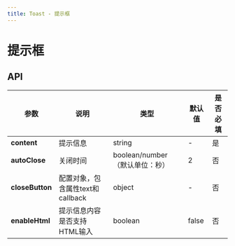 ```yaml
---
title: Toast - 提示框
---
```

# 提示框


<ClientOnly>
<template>
<Container title="自动关闭">
    <template #list>
        <mi-button @click="showToast">点我出现</mi-button>
    </template>
<template #code>

  ```vue
<template>
  <mi-button @click="showToast">点我出现</mi-button>
</template>
<script>
  import Vue from 'vue';
  import Button from '../../src/components/button/Button.vue';
  import plugin from '../../src/plugin.js';
  import Toast from '../../src/components/toast/Toast.vue';
  Vue.use(plugin);
  export default {
    components: {
    'mi-button':Button,
    Toast
    },
    methods: {
      showToast(){
        this.$toast({
          content: 'hi 我是提示框',
        });
      }
    },
  };
</script>
  ```
</template>
</Container>
</template>

<template>
<Container title="自动关闭时间">
    <template #list>
        <mi-button @click="$toast({content: 'hi 我是提示框',
                                   autoClose: 1})">点我出现</mi-button>
    </template>
<template #code>

  ```vue
<template>
  <mi-button @click="showToast">点我出现</mi-button>
</template>
<script>
  import Vue from 'vue';
  import Button from '../../src/components/button/Button.vue';
  import plugin from '../../src/plugin.js';
  import Toast from '../../src/components/toast/Toast.vue';
  Vue.use(plugin);
  export default {
    components: {
    'mi-button':Button,
    Toast
    },
    methods: {
      showToast(){
        this.$toast({
          content: 'hi 我是提示框',
          autoClose: 1
        });
      }
    },
  };
</script>
  ```
</template>
</Container>
</template>

<template>
<Container title="手动关闭">
    <template #list>
       <mi-button @click="$toast({content: 'hi 我是提示框',
                                  autoClose:false,
                                  closeButton:{
                                  text:'关闭',
                                  callback:()=>{}
                                  }
                                  })">点我出现</mi-button>
    </template>
<template #code>

  ```vue
<template>
    <mi-button @click="showToast">点我出现</mi-button>
</template>
<script>
  import Vue from 'vue';
  import Button from '../../src/components/button/Button.vue';
  import plugin from '../../src/plugin.js';
  import Toast from '../../src/components/toast/Toast.vue';
  Vue.use(plugin);
  export default {
    components: {
    'mi-button':Button,
    Toast
    },
    methods: {
      showToast(){
        this.$toast({
          content: 'hi 我是提示框',
          autoClose:5,
          closeButton:{
          text:'关闭',
          callback:()=>{
          //  这里可以传一些回调内容
          }
          }
        });
      },
    },
  };
</script>
  ```
</template>
</Container>
</template>


<template>
<Container title="出现位置">
    <template #list>
        <mi-button @click="$toast({content: 'hi 我是提示框'})">上方出现</mi-button>
       <mi-button @click="$toast({content: 'hi 我是提示框',
                                  position:'middle'
                                  })">中间出现</mi-button>
       <mi-button @click="$toast({content: 'hi 我是提示框',
                                  position:'bottom'
                                  })">底部出现</mi-button>
    </template>
<template #code>

  ```vue
<template>
    <mi-button @click="showTop">上方出现</mi-button>
    <mi-button @click="showMiddle">中间出现</mi-button>
    <mi-button @click="showBottom">底部出现</mi-button>
</template>
<script>
  import Vue from 'vue';
  import Button from '../../src/components/button/Button.vue';
  import plugin from '../../src/plugin.js';
  import Toast from '../../src/components/toast/Toast.vue';
  Vue.use(plugin);
  export default {
    components: {
    'mi-button':Button,
    Toast
    },
    methods: {
      showTop(){
        this.$toast({
          content: 'hi 我是提示框',
        });
      },
      showMiddle(){
        this.$toast({
          content: 'hi 我是提示框',
          position:'middle'
        });
      },
      showBottom(){
        this.$toast({
          content: 'hi 我是提示框',
          position:'bottom'
        });
      },
    },
  };
</script>
  ```
</template>
</Container>
</template>

<template>
<Container title="手动关闭">
    <template #list>
       <mi-button @click="$toast({content: `<h1>标题</h1>`,
                                  enableHtml:true,
                                  })">点我出现</mi-button>
    </template>
<template #code>

  ```vue
<template>
    <mi-button @click="showToast">点我出现</mi-button>
</template>
<script>
  import Vue from 'vue';
  import Button from '../../src/components/button/Button.vue';
  import plugin from '../../src/plugin.js';
  import Toast from '../../src/components/toast/Toast.vue';
  Vue.use(plugin);
  export default {
    components: {
    'mi-button':Button,
    Toast
    },
    methods: {
      showToast(){
        this.$toast({
          content: `<h1>标题</h1>`,
          enableHtml:true,
        });
      },
    },
  };
</script>
  ```
</template>
</Container>
</template>

</ClientOnly>



<script>
  import Vue from 'vue';
  import Button from '../../src/components/button/Button.vue';
  import plugin from '../../src/plugin.js';
  import Toast from '../../src/components/toast/Toast.vue';
  Vue.use(plugin);
  export default {
    components: {
    'mi-button':Button,
    Toast
    },
    methods: {
      showToast(){
        this.$toast({
          content: 'hi 我是提示框',
        });
      }
    },
  };
</script>



## API

|    参数      | 说明 | 类型 | 默认值 | 是否必填 |
| ----------   | ---  | ---- | ----- | ----|
| **content**         | 提示信息  | string| - | 是 |
| **autoClose** | 关闭时间  | boolean/number（默认单位：秒） | 2 | 否 |          
| **closeButton**      | 配置对象，包含属性text和callback  | object | - | 否 |
| **enableHtml**     | 提示信息内容是否支持HTML输入  | boolean | false | 否 |
